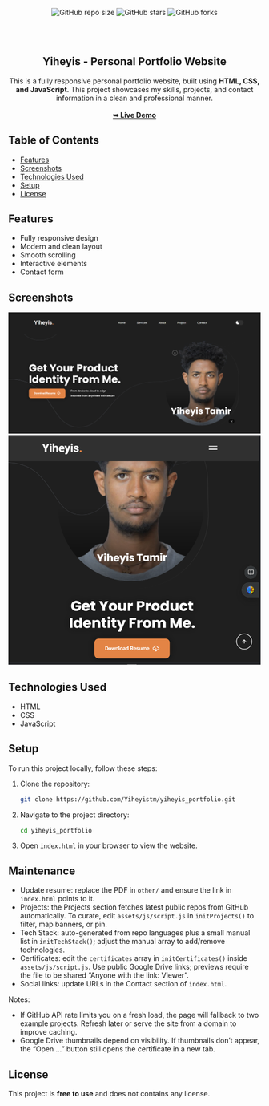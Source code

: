 <div align="center">

  ![GitHub repo size](https://img.shields.io/github/repo-size/Yiheyistm/yiheyis_portfolio)
  ![GitHub stars](https://img.shields.io/github/stars/Yiheyistm/yiheyis_portfolio?style=social)
  ![GitHub forks](https://img.shields.io/github/forks/Yiheyistm/yiheyis_portfolio?style=social)


  <br />
  <br />
<h2 align="center"> Yiheyis - Personal Portfolio Website </h2>

This is a fully responsive personal portfolio website, built using <strong>HTML, CSS, and JavaScript</strong>. This project showcases my skills, projects, and contact information in a clean and professional manner.
<br>
<br>
<a href="https://yiheyis-portfolio.vercel.app/"><strong>➥ Live Demo</strong></a>

</div>

## Table of Contents

- [Features](#features)
- [Screenshots](#screenshots)
- [Technologies Used](#technologies-used)
- [Setup](#setup)
- [License](#license)

## Features

- Fully responsive design
- Modern and clean layout
- Smooth scrolling
- Interactive elements
- Contact form

## Screenshots

![Yiheyis Portfolio Desktop Demo](readme-images/desktop-mode.png)
![Yiheyis Portfolio Mobile Demo](readme-images/mobile-mode.png)

## Technologies Used

- HTML
- CSS
- JavaScript

## Setup

To run this project locally, follow these steps:

1. Clone the repository:
    ```sh
    git clone https://github.com/Yiheyistm/yiheyis_portfolio.git
    ```
2. Navigate to the project directory:
    ```sh
    cd yiheyis_portfolio
    ```
3. Open `index.html` in your browser to view the website.

## Maintenance

- Update resume: replace the PDF in `other/` and ensure the link in `index.html` points to it.
- Projects: the Projects section fetches latest public repos from GitHub automatically. To curate, edit `assets/js/script.js` in `initProjects()` to filter, map banners, or pin.
- Tech Stack: auto-generated from repo languages plus a small manual list in `initTechStack()`; adjust the manual array to add/remove technologies.
- Certificates: edit the `certificates` array in `initCertificates()` inside `assets/js/script.js`. Use public Google Drive links; previews require the file to be shared “Anyone with the link: Viewer”.
- Social links: update URLs in the Contact section of `index.html`.

Notes:
- If GitHub API rate limits you on a fresh load, the page will fallback to two example projects. Refresh later or serve the site from a domain to improve caching.
- Google Drive thumbnails depend on visibility. If thumbnails don’t appear, the “Open …” button still opens the certificate in a new tab.

## License

This project is **free to use** and does not contains any license.
